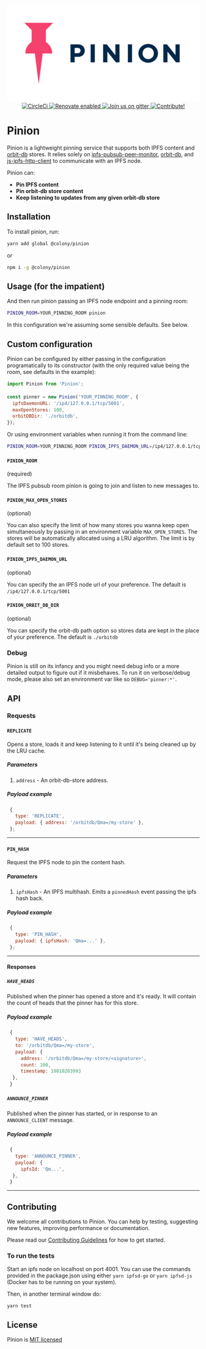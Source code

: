 <div align="center">
  <img src="/docs/img/pinion_color.svg" width="600" "Pinion Logo" />
</div>
<div align="center">
  <a href="https://circleci.com/gh/JoinColony/pinion">
    <img src="https://circleci.com/gh/JoinColony/pinion.svg?style=shield"
    title="CircleCi"/>
  </a>
  <a href="https://renovatebot.com/">
    <img src="https://img.shields.io/badge/renovate-enabled-brightgreen.svg"
    title="Renovate enabled" />
  </a>
  <a href="https://gitter.im/JoinColony/pinion">
    <img src="https://img.shields.io/gitter/room/TechnologyAdvice/Stardust.svg" title="Join us on gitter" />
  </a>
  <a href="https://build.colony.io/">
    <img src="https://img.shields.io/discourse/https/build.colony.io/status.svg" title="Contribute!" />
  </a>
</div>

# Pinion

Pinion is a lightweight pinning service that supports both IPFS content and [orbit-db](https://github.com/orbitdb/orbit-db) stores. It relies solely on [ipfs-pubsub-peer-monitor](https://github.com/ipfs-shipyard/ipfs-pubsub-peer-monitor), [orbit-db](https://github.com/orbitdb/orbit-db), and [js-ipfs-http-client](https://github.com/ipfs/js-ipfs-http-client) to communicate with an IPFS node.

Pinion can:

- **Pin IPFS content**
- **Pin orbit-db store content**
- **Keep listening to updates from any given orbit-db store**

## Installation

To install pinion, run:

```bash
yarn add global @colony/pinion
```

or

```bash
npm i -g @colony/pinion
```

## Usage (for the impatient)

And then run pinion passing an IPFS node endpoint and a pinning room:

```bash
PINION_ROOM=YOUR_PINNING_ROOM pinion
```

In this configuration we're assuming some sensible defaults. See below.

## Custom configuration

Pinion can be configured by either passing in the configuration programatically to its constructor (with the only required value being the room, see defaults in the example):

```js
import Pinion from 'Pinion';

const pinner = new Pinion('YOUR_PINNING_ROOM', {
  ipfsDaemonURL: '/ip4/127.0.0.1/tcp/5001',
  maxOpenStores: 100,
  orbitDBDir: './orbitdb',
});
```

Or using environment variables when running it from the command line:

```bash
PINION_ROOM=YOUR_PINNING_ROOM PINION_IPFS_DAEMON_URL=/ip4/127.0.0.1/tcp/5001 PINION_MAX_OPEN_STORES=100 PINION_ORBIT_DB_DIR=./orbitdb pinion
```

#### `PINION_ROOM`

(required)

The IPFS pubsub room pinion is going to join and listen to new messages to.

#### `PINION_MAX_OPEN_STORES`

(optional)

You can also specify the limit of how many stores you wanna keep open simultaneously by passing in an environment variable `MAX_OPEN_STORES`. The stores will be automatically allocated using a LRU algorithm. The limit is by default set to 100 stores.

#### `PINION_IPFS_DAEMON_URL`

(optional)

You can specify the an IPFS node url of your preference. The default is `/ip4/127.0.0.1/tcp/5001`

#### `PINION_ORBIT_DB_DIR`

(optional)

You can specify the orbit-db path option so stores data are kept in the place of your preference. The default is `./orbitdb`

### Debug

Pinion is still on its infancy and you might need debug info or a more detailed output to figure out if it misbehaves. To run it on verbose/debug mode, please also set an environment var like so `DEBUG='pinner:*'`.

## API

### Requests

#### `REPLICATE`

Opens a store, loads it and keep listening to it until it's being cleaned up by the LRU cache.

##### Parameters

1.  `address` - An orbit-db-store address.

##### Payload example

```js
 {
   type: 'REPLICATE',
   payload: { address: '/orbitdb/Qma=/my-store' },
 };
```

---

#### `PIN_HASH`

Request the IPFS node to pin the content hash.

##### Parameters

1.  `ipfsHash` - An IPFS multihash. Emits a `pinnedHash` event passing the ipfs hash back.

##### Payload example

```js
 {
   type: 'PIN_HASH',
   payload: { ipfsHash: 'Qma=...' },
 };
```

---

#### Responses

##### `HAVE_HEADS`

Published when the pinner has opened a store and it's ready. It will contain the count of heads that the pinner has for this store.

##### Payload example

```js
 {
   type: 'HAVE_HEADS',
   to: '/orbitdb/Qma=/my-store',
   payload: {
     address: '/orbitdb/Qma=/my-store/<signature>',
     count: 100,
     timestamp: 10010203993
  },
 }
```


##### `ANNOUNCE_PINNER`

Published when the pinner has started, or in response to an `ANNOUNCE_CLIENT` message.

##### Payload example

```js
 {
   type: 'ANNOUNCE_PINNER',
   payload: {
     ipfsId: 'Qm...',
  },
 }
```

---

## Contributing

We welcome all contributions to Pinion. You can help by testing, suggesting new features, improving performance or documentation.

Please read our [Contributing Guidelines](https://github.com/JoinColony/pinion/blob/master/.github/CONTRIBUTING.md) for how to get started.

### To run the tests

Start an ipfs node on localhost on port 4001. You can use the commands provided in the package.json using either `yarn ipfsd-go` or `yarn ipfsd-js` (Docker has to be running on your system).

Then, in another terminal window do:

```
yarn test
```

## License

Pinion is [MIT licensed](LICENSE)
